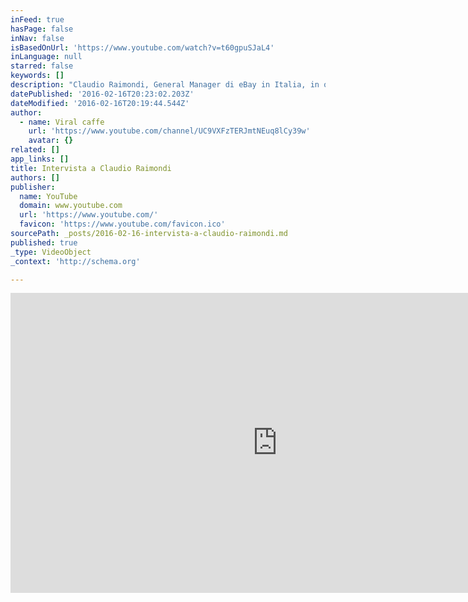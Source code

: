 ```yaml
---
inFeed: true
hasPage: false
inNav: false
isBasedOnUrl: 'https://www.youtube.com/watch?v=t60gpuSJaL4'
inLanguage: null
starred: false
keywords: []
description: "Claudio Raimondi, General Manager di eBay in Italia, in occasione dei venti anni della piattaforma di e-commerce, sottolinea l'evoluzione e l'importanza del marketplace per le strategie di business delle aziende italiane."
datePublished: '2016-02-16T20:23:02.203Z'
dateModified: '2016-02-16T20:19:44.544Z'
author:
  - name: Viral caffe
    url: 'https://www.youtube.com/channel/UC9VXFzTERJmtNEuq8lCy39w'
    avatar: {}
related: []
app_links: []
title: Intervista a Claudio Raimondi
authors: []
publisher:
  name: YouTube
  domain: www.youtube.com
  url: 'https://www.youtube.com/'
  favicon: 'https://www.youtube.com/favicon.ico'
sourcePath: _posts/2016-02-16-intervista-a-claudio-raimondi.md
published: true
_type: VideoObject
_context: 'http://schema.org'

---
```

<iframe src="https://cdn.embedly.com/widgets/media.html?src=https%3A%2F%2Fwww.youtube.com%2Fembed%2Ft60gpuSJaL4%3Ffeature%3Doembed&amp;url=https%3A%2F%2Fwww.youtube.com%2Fwatch%3Fv%3Dt60gpuSJaL4&amp;image=https%3A%2F%2Fi.ytimg.com%2Fvi%2Ft60gpuSJaL4%2Fhqdefault.jpg&amp;key=b7d04c9b404c499eba89ee7072e1c4f7&amp;type=text%2Fhtml&amp;schema=youtube" width="854" height="480" scrolling="no" frameborder="0" allowfullscreen="allowfullscreen" style=""></iframe>